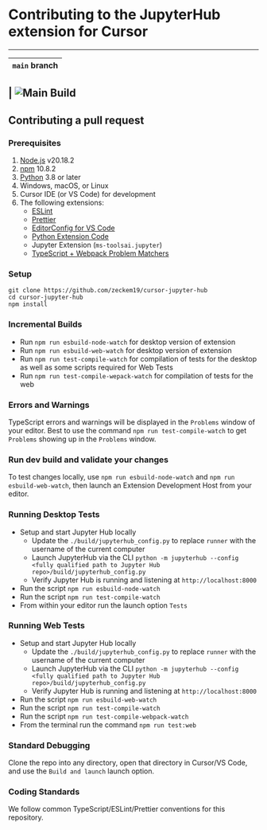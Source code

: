 # Contributing to the JupyterHub extension for Cursor

---

| `main` branch |
| ------------- |

## | ![Main Build](https://github.com/zeckem19/cursor-jupyter-hub/actions/workflows/build-test.yml/badge.svg?branch=main)

## Contributing a pull request

### Prerequisites

1. [Node.js](https://nodejs.org/) v20.18.2
2. [npm](https://www.npmjs.com/) 10.8.2
3. [Python](https://www.python.org/) 3.8 or later
4. Windows, macOS, or Linux
5. Cursor IDE (or VS Code) for development
6. The following extensions:
    - [ESLint](https://marketplace.visualstudio.com/items?itemName=dbaeumer.vscode-eslint)
    - [Prettier](https://marketplace.visualstudio.com/items?itemName=esbenp.prettier-vscode)
    - [EditorConfig for VS Code](https://marketplace.visualstudio.com/items?itemName=EditorConfig.EditorConfig)
    - [Python Extension Code](https://marketplace.visualstudio.com/items?itemName=ms-python.python)
    - Jupyter Extension (`ms-toolsai.jupyter`)
    - [TypeScript + Webpack Problem Matchers](https://marketplace.visualstudio.com/items?itemName=amodio.tsl-problem-matcher)

### Setup

```shell
git clone https://github.com/zeckem19/cursor-jupyter-hub
cd cursor-jupyter-hub
npm install
```

### Incremental Builds

* Run `npm run esbuild-node-watch` for desktop version of extension
* Run `npm run esbuild-web-watch` for desktop version of extension
* Run `npm run test-compile-watch` for compilation of tests for the desktop as well as some scripts required for Web Tests
* Run `npm run test-compile-wepack-watch` for compilation of tests for the web

### Errors and Warnings

TypeScript errors and warnings will be displayed in the `Problems` window of your editor.
Best to use the command `npm run test-compile-watch` to get `Problems` showing up in the `Problems` window.

### Run dev build and validate your changes

To test changes locally, use `npm run esbuild-node-watch` and `npm run esbuild-web-watch`, then launch an Extension Development Host from your editor.

### Running Desktop Tests

* Setup and start Jupyter Hub locally
    * Update the `./build/jupyterhub_config.py` to replace `runner` with the username of the current computer
    * Launch JupyterHub via the CLI `python -m jupyterhub --config <fully qualified path to Jupyter Hub repo>/build/jupyterhub_config.py`
    * Verify Jupyter Hub is running and listening at `http://localhost:8000`
* Run the script `npm run esbuild-node-watch`
* Run the script `npm run test-compile-watch`
* From within your editor run the launch option `Tests`


### Running Web Tests

* Setup and start Jupyter Hub locally
    * Update the `./build/jupyterhub_config.py` to replace `runner` with the username of the current computer
    * Launch JupyterHub via the CLI `python -m jupyterhub --config <fully qualified path to Jupyter Hub repo>/build/jupyterhub_config.py`
    * Verify Jupyter Hub is running and listening at `http://localhost:8000`
* Run the script `npm run esbuild-web-watch`
* Run the script `npm run test-compile-watch`
* Run the script `npm run test-compile-webpack-watch`
* From the terminal run the command `npm run test:web`

### Standard Debugging

Clone the repo into any directory, open that directory in Cursor/VS Code, and use the `Build and launch` launch option.

### Coding Standards

We follow common TypeScript/ESLint/Prettier conventions for this repository.
